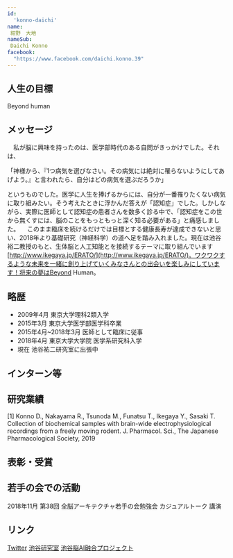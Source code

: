 ```yaml
---
id:
  'konno-daichi'
name:
 紺野　大地
nameSub:
 Daichi Konno
facebook:
  "https://www.facebook.com/daichi.konno.39"
---
```


## 人生の目標
Beyond human

## メッセージ
　私が脳に興味を持ったのは、医学部時代のある自問がきっかけでした。それは、

「神様から、『1つ病気を選びなさい。その病気には絶対に罹らないようにしてあげよう。』と言われたら、自分はどの病気を選ぶだろうか」

というものでした。医学に人生を捧げるからには、自分が一番罹りたくない病気に取り組みたい。そう考えたときに浮かんだ答えが「認知症」でした。しかしながら、実際に医師として認知症の患者さんを数多く診る中で、「認知症をこの世から無くすには、脳のことをもっともっと深く知る必要がある」と痛感しました。
　このまま臨床を続けるだけでは目標とする健康長寿が達成できないと思い、2018年より基礎研究（神経科学）の道へ足を踏み入れました。現在は池谷裕二教授のもと、生体脳と人工知能とを接続するテーマに取り組んでいます [http://www.ikegaya.jp/ERATO/](http://www.ikegaya.jp/ERATO/)。ワクワクするような未来を一緒に創り上げていくみなさんとの出会いを楽しみにしています！将来の夢はBeyond Human。

## 略歴
- 2009年4月 東京大学理科2類入学
- 2015年3月 東京大学医学部医学科卒業
- 2015年4月~2018年3月 医師として臨床に従事
- 2018年4月 東京大学大学院 医学系研究科入学
- 現在 池谷祐二研究室に出張中

## インターン等

## 研究業績
[1] Konno D., Nakayama R., Tsunoda M., Funatsu T., Ikegaya Y., Sasaki T. Collection of biochemical samples with brain-wide electrophysiological recordings from a freely moving rodent. J. Pharmacol. Sci., The Japanese Pharmacological Society, 2019

## 表彰・受賞

## 若手の会での活動
2018年11月 第38回 全脳アーキテクチャ若手の会勉強会 カジュアルトーク 講演

## リンク
[Twitter](https://twitter.com/Daichi__Konno)
[池谷研究室](http://www.yakusaku.jp/)
[池谷脳AI融合プロジェクト](http://www.ikegaya.jp/ERATO/)

